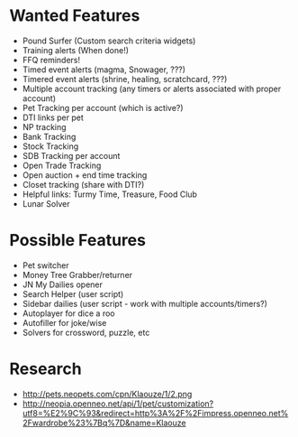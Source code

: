 # Wanted Features
* Pound Surfer (Custom search criteria widgets)
* Training alerts (When done!)
* FFQ reminders!
* Timed event alerts (magma, Snowager, ???)
* Timered event alerts (shrine, healing, scratchcard, ???)
* Multiple account tracking (any timers or alerts associated with proper account)
* Pet Tracking per account (which is active?)
* DTI links per pet
* NP tracking
* Bank Tracking
* Stock Tracking
* SDB Tracking per account
* Open Trade Tracking
* Open auction + end time tracking
* Closet tracking (share with DTI?)
* Helpful links: Turmy Time, Treasure, Food Club
* Lunar Solver

# Possible Features
* Pet switcher
* Money Tree Grabber/returner
* JN My Dailies opener
* Search Helper (user script)
* Sidebar dailies (user script - work with multiple accounts/timers?)
* Autoplayer for dice a roo
* Autofiller for joke/wise
* Solvers for crossword, puzzle, etc

# Research
* http://pets.neopets.com/cpn/Klaouze/1/2.png
* http://neopia.openneo.net/api/1/pet/customization?utf8=%E2%9C%93&redirect=http%3A%2F%2Fimpress.openneo.net%2Fwardrobe%23%7Bq%7D&name=Klaouze
